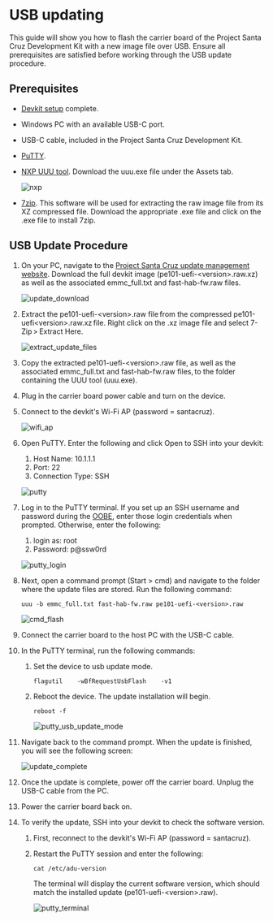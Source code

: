 <!---
title: USB updating                        # the article title to show on the browser tab
description: Walks a user through the usb update process for the devkit carrier board (July 2020). 
author: elqu20      # the author's GitHub ID - will be auto-populated if set in settings.json
ms.author: v-elqu     # the author's Microsoft alias (if applicable) - will be auto-populated if set in settings.json
ms.date: {@date}           # the date - will be auto-populated when template is first applied
ms.topic: reference  # the type of article
--->
# USB updating

This guide will show you how to flash the carrier board of the Project Santa Cruz Development Kit with a new image file over USB. Ensure all prerequisites are satisfied before working through the USB update procedure.  

## Prerequisites

- [Devkit setup](https://github.com/microsoft/Project-Santa-Cruz-Private-Preview/blob/main/user-guides/getting_started/devkit-unboxing-setup.md) complete.

- Windows PC with an available USB-C port.

- USB-C cable, included in the Project Santa Cruz Development Kit.  

- [PuTTY](https://www.chiark.greenend.org.uk/~sgtatham/putty/latest.html).

- [NXP UUU tool](https://github.com/NXPmicro/mfgtools/releases/tag/uuu_1.3.102). Download the uuu.exe file under the Assets tab.

    ![nxp](https://github.com/microsoft/Project-Santa-Cruz-Private-Preview/blob/main/user-guides/updating/images/usb_nxp.png)

- [7zip](https://www.7-zip.org/). This software will be used for extracting the raw image file from its XZ compressed file. Download the appropriate .exe file and click on the .exe file to install 7zip.  

## USB Update Procedure

1. On your PC, navigate to the [Project Santa Cruz update management website](https://app-dev-sc.azurewebsites.net/Download). Download the full devkit image (pe101-uefi-\<version>.raw.xz) as well as the associated emmc_full.txt and fast-hab-fw.raw files. 

    ![update_download](https://github.com/microsoft/Project-Santa-Cruz-Private-Preview/blob/main/user-guides/updating/images/usb_update_download.png)

1. Extract the pe101-uefi-\<version>.raw file from the compressed pe101-uefi\<version>.raw.xz file. Right click on the .xz image file and select 7-Zip > Extract Here.  

    ![extract_update_files](https://github.com/microsoft/Project-Santa-Cruz-Private-Preview/blob/main/user-guides/updating/images/usb_extract_update_files.png)

1. Copy the extracted pe101-uefi-\<version>.raw file, as well as the associated emmc_full.txt and fast-hab-fw.raw files, to the folder containing the UUU tool (uuu.exe).  

1. Plug in the carrier board power cable and turn on the device.  

1. Connect to the devkit's Wi-Fi AP (password = santacruz).

    ![wifi_ap](https://github.com/microsoft/Project-Santa-Cruz-Private-Preview/blob/main/user-guides/updating/images/ota_wifi_ap.png)  

1. Open PuTTY. Enter the following and click Open to SSH into your devkit: 

    1. Host Name: 10.1.1.1 
    1. Port: 22 
    1. Connection Type: SSH 

    ![putty](https://github.com/microsoft/Project-Santa-Cruz-Private-Preview/blob/main/user-guides/updating/images/ota_putty.png)  

1. Log in to the PuTTY terminal. If you set up an SSH username and password during the [OOBE]( https://github.com/microsoft/Project-Santa-Cruz-Private-Preview/blob/main/user-guides/getting_started/oobe.md), enter those login credentials when prompted. Otherwise, enter the following:  

    1. login as: root 
    1. Password: p@ssw0rd 

    ![putty_login](https://github.com/microsoft/Project-Santa-Cruz-Private-Preview/blob/main/user-guides/updating/images/usb_putty_login.png)  

1. Next, open a command prompt (Start > cmd) and navigate to the folder where the update files are stored. Run the following command:

    ```console
    uuu -b emmc_full.txt fast-hab-fw.raw pe101-uefi-<version>.raw  
    ```

    ![cmd_flash](https://github.com/microsoft/Project-Santa-Cruz-Private-Preview/blob/main/user-guides/updating/images/usb_cmd_flash.png)  

1. Connect the carrier board to the host PC with the USB-C cable.  

1. In the PuTTY terminal, run the following commands:

    1. Set the device to usb update mode. 

        ```console
        flagutil    -wBfRequestUsbFlash    -v1
        ```

    1. Reboot the device. The update installation will begin.

        ```console
        reboot -f
        ```

        ![putty_usb_update_mode](https://github.com/microsoft/Project-Santa-Cruz-Private-Preview/blob/main/user-guides/updating/images/usb_putty_usb_update_mode.png)

1. Navigate back to the command prompt. When the update is finished, you will see the following screen:

    ![update_complete](https://github.com/microsoft/Project-Santa-Cruz-Private-Preview/blob/main/user-guides/updating/images/usb_update_complete.png)
  
1. Once the update is complete, power off the carrier board. Unplug the USB-C cable from the PC.  

1. Power the carrier board back on.

1. To verify the update, SSH into your devkit to check the software version.

    1. First, reconnect to the devkit's Wi-Fi AP (password = santacruz).

    1. Restart the PuTTY session and enter the following:

        ```console
        cat /etc/adu-version
        ```

        The terminal will display the current software version, which should match the installed update (pe101-uefi-\<version>.raw).

        ![putty_terminal](https://github.com/microsoft/Project-Santa-Cruz-Private-Preview/blob/main/user-guides/updating/images/ota_putty_terminal.png) 
